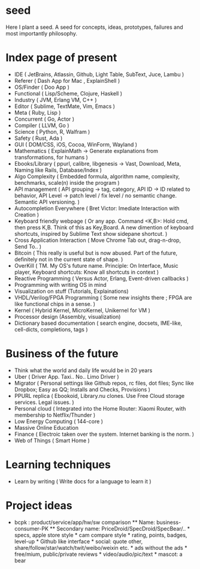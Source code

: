 seed
====

Here I plant a seed. A seed for concepts, ideas, prototypes, failures and most importantly philosophy.



Index page of present
=====================

- IDE ( JetBrains, Atlassin, Github, Light Table, SubText, Juce, Lambu )
- Referer ( Dash App for Mac , ExplainShell )
- OS/Finder ( Doo App )
- Functional ( Lisp/Scheme, Clojure, Haskell )
- Industry ( JVM, Erlang VM, C++ )
- Editor ( Sublime, TextMate, Vim, Emacs )
- Meta ( Ruby, Lisp )
- Concurrent ( Go, Actor )
- Compiler ( LLVM, Go )
- Science ( Python, R, Walfram )
- Safety ( Rust, Ada )
- GUI ( DOM/CSS, iOS, Cocoa, WinForm, Wayland )
- Mathematics ( ExplainMath -> Generate explanations from transformations, for humans )
- Ebooks/Library ( ppurl, calibre, libgenesis -> Vast, Download, Meta, Naming like Rails, Database/Index )
- Algo Complexity ( Embedded formula, algorithm name, complexity, benchmarks, scale(n) inside the program )
- API management ( API grouping -> tag, category, API ID -> ID related to behavior, API Level ->
patch level / fix level / no semantic change. Semantic API versioning. )
- Autocompletion Everywhere ( Bret Victor: Imediate Interaction with Creation )
- Keyboard friendly webpage ( Or any app. Command <K,B>: Hold cmd, then press K,B. Think of this as Key,Board. A new
dimention of keyboard shortcuts, inspired by Sublime Text show sidepane shortcut. )
- Cross Application Interaction ( Move Chrome Tab out, drag-n-drop, Send To.. )
- Bitcoin ( This really is useful but is now abused. Part of the future, definitely not in the current state of shape. )
- OverKill ( TM. My OS's future name. Principle: On Interface, Music player, Keyboard shortcuts: Know all shortcuts in context )
- Reactive Programming ( Versus Actor, Erlang, Event-driven callbacks )
- Programming with writing OS in mind
- Visualization on stuff (Tutorials, Explainations)
- VHDL/Verilog/FPGA Programming ( Some new insights there ; FPGA are like functional chips in a sense. )
- Kernel ( Hybrid Kernel, MicroKernel, Unikernel for VM )
- Processor design (Assembly, visualization)
- Dictionary based documentation ( search engine, docsets, IME-like, cell-dicts, completions, tags )


Business of the future
======================

- Think what the world and daily life would be in 20 years
- Uber ( Driver App. Taxi.. No.. Limo Driver )
- Migrator ( Personal settings like Github repos, rc files, dot files; Sync like Dropbox; Easy as QQ; Installs and Checks, Provisions )
- PPURL replica ( Ebookoid, Library.nu clones. Use Free Cloud storage services. Legal issues. )
- Personal cloud ( Integrated into the Home Router: Xiaomi Router, with membership to Netflix/Thunder )
- Low Energy Computing ( 144-core )
- Massive Online Education
- Finance ( Electroic taken over the system. Internet banking is the norm. )
- Web of Things ( Smart Home )


Learning techniques
===================

- Learn by writing ( Write docs for a language to learn it )


Project ideas
=============

- bcpk : product/service/app/hw/sw comparison
  ** Name: business-consumer-PK
  ** Secondary name: PriceDroid/SpecDroid/SpecBear/..
      * specs, apple store style
      * cam compare style
      * rating, points, badges, level-up
      * Github like interface
      * social: quote other, share/follow/star/watch/twit/weibo/weixin etc.
      * ads without the ads
      * free/mium, public/private reviews
      * video/audio/pic/text
      * mascot: a bear
